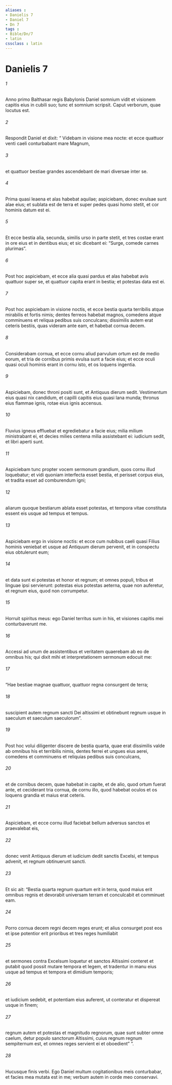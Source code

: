 ```yaml
---
aliases : 
- Danielis 7
- Daniel 7
- Dn 7
tags : 
- Bible/Dn/7
- latin
cssclass : latin
---
```


# Danielis 7

###### 1
Anno primo Balthasar regis Babylonis Daniel somnium vidit et visionem capitis eius in cubili suo; tunc et somnium scripsit. Caput verborum, quae locutus est. 
###### 2
Respondit Daniel et dixit: “ Videbam in visione mea nocte: et ecce quattuor venti caeli conturbabant mare Magnum, 
###### 3
et quattuor bestiae grandes ascendebant de mari diversae inter se. 
###### 4
Prima quasi leaena et alas habebat aquilae; aspiciebam, donec evulsae sunt alae eius; et sublata est de terra et super pedes quasi homo stetit, et cor hominis datum est ei. 
###### 5
Et ecce bestia alia, secunda, similis urso in parte stetit, et tres costae erant in ore eius et in dentibus eius; et sic dicebant ei: “Surge, comede carnes plurimas”. 
###### 6
Post hoc aspiciebam, et ecce alia quasi pardus et alas habebat avis quattuor super se, et quattuor capita erant in bestia; et potestas data est ei. 
###### 7
Post hoc aspiciebam in visione noctis, et ecce bestia quarta terribilis atque mirabilis et fortis nimis; dentes ferreos habebat magnos, comedens atque comminuens et reliqua pedibus suis conculcans; dissimilis autem erat ceteris bestiis, quas videram ante eam, et habebat cornua decem. 
###### 8
Considerabam cornua, et ecce cornu aliud parvulum ortum est de medio eorum, et tria de cornibus primis evulsa sunt a facie eius; et ecce oculi quasi oculi hominis erant in cornu isto, et os loquens ingentia.
###### 9
Aspiciebam, donec throni positi sunt, et Antiquus dierum sedit. Vestimentum eius quasi nix candidum, et capilli capitis eius quasi lana munda; thronus eius flammae ignis, rotae eius ignis accensus.
###### 10
Fluvius igneus effluebat et egrediebatur a facie eius; milia milium ministrabant ei, et decies milies centena milia assistebant ei: iudicium sedit, et libri aperti sunt.
###### 11
Aspiciebam tunc propter vocem sermonum grandium, quos cornu illud loquebatur; et vidi quoniam interfecta esset bestia, et perisset corpus eius, et tradita esset ad comburendum igni; 
###### 12
aliarum quoque bestiarum ablata esset potestas, et tempora vitae constituta essent eis usque ad tempus et tempus.
###### 13
Aspiciebam ergo in visione noctis: et ecce cum nubibus caeli quasi Filius hominis veniebat et usque ad Antiquum dierum pervenit, et in conspectu eius obtulerunt eum;
###### 14
et data sunt ei potestas et honor et regnum; et omnes populi, tribus et linguae ipsi servierunt: potestas eius potestas aeterna, quae non auferetur, et regnum eius, quod non corrumpetur.
###### 15
Horruit spiritus meus: ego Daniel territus sum in his, et visiones capitis mei conturbaverunt me. 
###### 16
Accessi ad unum de assistentibus et veritatem quaerebam ab eo de omnibus his; qui dixit mihi et interpretationem sermonum edocuit me: 
###### 17
“Hae bestiae magnae quattuor, quattuor regna consurgent de terra; 
###### 18
suscipient autem regnum sancti Dei altissimi et obtinebunt regnum usque in saeculum et saeculum saeculorum”.
###### 19
Post hoc volui diligenter discere de bestia quarta, quae erat dissimilis valde ab omnibus his et terribilis nimis, dentes ferrei et ungues eius aerei, comedens et comminuens et reliquias pedibus suis conculcans, 
###### 20
et de cornibus decem, quae habebat in capite, et de alio, quod ortum fuerat ante, et ceciderant tria cornua, de cornu illo, quod habebat oculos et os loquens grandia et maius erat ceteris. 
###### 21
Aspiciebam, et ecce cornu illud faciebat bellum adversus sanctos et praevalebat eis, 
###### 22
donec venit Antiquus dierum et iudicium dedit sanctis Excelsi, et tempus advenit, et regnum obtinuerunt sancti. 
###### 23
Et sic ait: “Bestia quarta regnum quartum erit in terra, quod maius erit omnibus regnis et devorabit universam terram et conculcabit et comminuet eam. 
###### 24
Porro cornua decem regni decem reges erunt; et alius consurget post eos et ipse potentior erit prioribus et tres reges humiliabit 
###### 25
et sermones contra Excelsum loquetur et sanctos Altissimi conteret et putabit quod possit mutare tempora et legem, et tradentur in manu eius usque ad tempus et tempora et dimidium temporis; 
###### 26
et iudicium sedebit, et potentiam eius auferent, ut conteratur et dispereat usque in finem; 
###### 27
regnum autem et potestas et magnitudo regnorum, quae sunt subter omne caelum, detur populo sanctorum Altissimi, cuius regnum regnum sempiternum est, et omnes reges servient ei et oboedient” ”. 
###### 28
Hucusque finis verbi. Ego Daniel multum cogitationibus meis conturbabar, et facies mea mutata est in me; verbum autem in corde meo conservavi.

